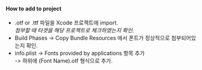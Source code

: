 #### How to add to project  
- .otf or .ttf 파일을 Xcode 프로젝트에 import.  
*첨부할 때 타겟을 해당 프로젝트로 체크하였는지 확인.*  
- Build Phases -> Copy Bundle Resources 에서 폰트가 정상적으로 첨부되어있는지 확인.  
- info.plist -> Fonts provided by applications 항목 추가  
-> 하위에 (Font Name).otf 형식으로 추가.  

